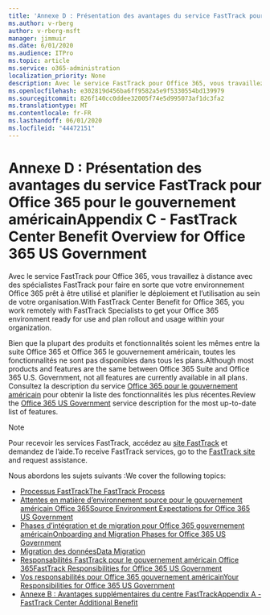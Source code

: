 ```yaml
---
title: 'Annexe D : Présentation des avantages du service FastTrack pour Office 365 pour le gouvernement américain'
ms.author: v-rberg
author: v-rberg-msft
manager: jimmuir
ms.date: 6/01/2020
ms.audience: ITPro
ms.topic: article
ms.service: o365-administration
localization_priority: None
description: Avec le service FastTrack pour Office 365, vous travaillez à distance avec des spécialistes FastTrack pour faire en sorte que votre environnement Office 365 prêt à être utilisé et planifier le déploiement et l’utilisation au sein de votre organisation.
ms.openlocfilehash: e302819d456ba6ff9582a5e9f5330554bd139979
ms.sourcegitcommit: 826f140cc0ddee32005f74e5d995073af1dc3fa2
ms.translationtype: MT
ms.contentlocale: fr-FR
ms.lasthandoff: 06/01/2020
ms.locfileid: "44472151"
---
```

# <a name="appendix-c---fasttrack-center-benefit-overview-for-office-365-us-government"></a><span data-ttu-id="3c542-103">Annexe D : Présentation des avantages du service FastTrack pour Office 365 pour le gouvernement américain</span><span class="sxs-lookup"><span data-stu-id="3c542-103">Appendix C - FastTrack Center Benefit Overview for Office 365 US Government</span></span>

<span data-ttu-id="3c542-104">Avec le service FastTrack pour Office 365, vous travaillez à distance avec des spécialistes FastTrack pour faire en sorte que votre environnement Office 365 prêt à être utilisé et planifier le déploiement et l’utilisation au sein de votre organisation.</span><span class="sxs-lookup"><span data-stu-id="3c542-104">With FastTrack Center Benefit for Office 365, you work remotely with FastTrack Specialists to get your Office 365 environment ready for use and plan rollout and usage within your organization.</span></span> 
  
<span data-ttu-id="3c542-105">Bien que la plupart des produits et fonctionnalités soient les mêmes entre la suite Office 365 et Office 365 le gouvernement américain, toutes les fonctionnalités ne sont pas disponibles dans tous les plans.</span><span class="sxs-lookup"><span data-stu-id="3c542-105">Although most products and features are the same between Office 365 Suite and Office 365 U.S. Government, not all features are currently available in all plans.</span></span> <span data-ttu-id="3c542-106">Consultez la description du service [Office 365 pour le gouvernement américain](https://aka.ms/aboutgovcloud) pour obtenir la liste des fonctionnalités les plus récentes.</span><span class="sxs-lookup"><span data-stu-id="3c542-106">Review the [Office 365 US Government](https://aka.ms/aboutgovcloud) service description for the most up-to-date list of features.</span></span>

> [!NOTE]
> <span data-ttu-id="3c542-107">Pour recevoir les services FastTrack, accédez au [site FastTrack](https://go.microsoft.com/fwlink/?linkid=780698) et demandez de l’aide.</span><span class="sxs-lookup"><span data-stu-id="3c542-107">To receive FastTrack services, go to the [FastTrack site](https://go.microsoft.com/fwlink/?linkid=780698) and request assistance.</span></span>  

<span data-ttu-id="3c542-108">Nous abordons les sujets suivants :</span><span class="sxs-lookup"><span data-stu-id="3c542-108">We cover the following topics:</span></span>
- [<span data-ttu-id="3c542-109">Processus FastTrack</span><span class="sxs-lookup"><span data-stu-id="3c542-109">The FastTrack Process</span></span>](O365-fasttrack-process.md) 
- [<span data-ttu-id="3c542-110">Attentes en matière d’environnement source pour le gouvernement américain Office 365</span><span class="sxs-lookup"><span data-stu-id="3c542-110">Source Environment Expectations for Office 365 US Government</span></span>](US-Gov-appendix-source-environment-expectations.md)   
- [<span data-ttu-id="3c542-111">Phases d’intégration et de migration pour Office 365 gouvernement américain</span><span class="sxs-lookup"><span data-stu-id="3c542-111">Onboarding and Migration Phases for Office 365 US Government</span></span>](US-Gov-appendix-onboarding-and-migration.md)
- [<span data-ttu-id="3c542-112">Migration des données</span><span class="sxs-lookup"><span data-stu-id="3c542-112">Data Migration</span></span>](O365-data-migration.md)    
- [<span data-ttu-id="3c542-113">Responsabilités FastTrack pour le gouvernement américain Office 365</span><span class="sxs-lookup"><span data-stu-id="3c542-113">FastTrack Responsibilities for Office 365 US Government</span></span>](US-Gov-appendix-fasttrack-responsibilities.md)   
- [<span data-ttu-id="3c542-114">Vos responsabilités pour Office 365 gouvernement américain</span><span class="sxs-lookup"><span data-stu-id="3c542-114">Your Responsibilities for Office 365 US Government</span></span>](US-Gov-appendix-your-responsibilities.md)    
- [<span data-ttu-id="3c542-115">Annexe B : Avantages supplémentaires du centre FastTrack</span><span class="sxs-lookup"><span data-stu-id="3c542-115">Appendix A - FastTrack Center Additional Benefit</span></span>](O365-fasttrack-additional-benefits.md)
